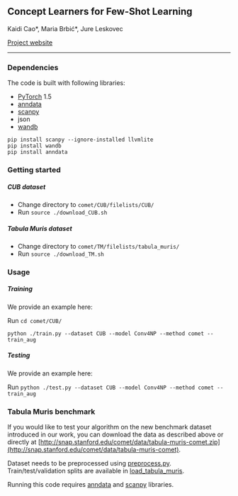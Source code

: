 ## Concept Learners for Few-Shot Learning
Kaidi Cao*, Maria Brbić*, Jure Leskovec

[Project website](http://snap.stanford.edu/comet)
_________________

### Dependencies

The code is built with following libraries:


- [PyTorch](https://pytorch.org/) 1.5
- [anndata](https://icb-anndata.readthedocs-hosted.com/en/stable/anndata.AnnData.html)
- [scanpy](https://icb-scanpy.readthedocs-hosted.com/en/stable/)
- json
- [wandb](https://www.wandb.com/)

```
pip install scanpy --ignore-installed llvmlite
pip install wandb
pip install anndata
```

### Getting started

##### CUB dataset
* Change directory to `comet/CUB/filelists/CUB/`
* Run `source ./download_CUB.sh`

##### Tabula Muris dataset
* Change directory to `comet/TM/filelists/tabula_muris/`
* Run `source ./download_TM.sh`

### Usage

##### Training

We provide an example here:

Run
```cd comet/CUB/```

```python ./train.py --dataset CUB --model Conv4NP --method comet --train_aug```

##### Testing

We provide an example here:

Run
```python ./test.py --dataset CUB --model Conv4NP --method comet --train_aug```

### Tabula Muris benchmark

If you would like to test your algorithm on the new benchmark dataset introduced in our work, you can download the data as described above or directly at [http://snap.stanford.edu/comet/data/tabula-muris-comet.zip](http://snap.stanford.edu/comet/data/tabula-muris-comet).

Dataset needs to be preprocessed using [preprocess.py](https://github.com/snap-stanford/comet/blob/master/TM/data/preprocess.py). Train/test/validation splits are available in [load_tabula_muris](https://github.com/snap-stanford/comet/blob/master/TM/data/dataset.py). 

Running this code requires [anndata](https://icb-anndata.readthedocs-hosted.com/en/stable/anndata.AnnData.html) and [scanpy](https://icb-scanpy.readthedocs-hosted.com/en/stable/) libraries.
